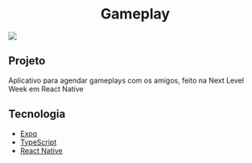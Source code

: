 <h1 align="center">Gameplay</h1>
<image src="https://user-images.githubusercontent.com/53982668/124209999-0dccc900-dac1-11eb-96ec-4484fb352c6a.png"/>
<h2>Projeto</h2>
Aplicativo para agendar gameplays com os amigos, feito na Next Level Week em React Native

<h2>Tecnologia</h2>
<ul>
  <li><a href="https://docs.expo.io">Expo</a></li>
  <li><a href="https://www.typescriptlang.org">TypeScript</a></li>
  <li><a href="https://reactnative.dev">React Native</a></li>
</ul>
